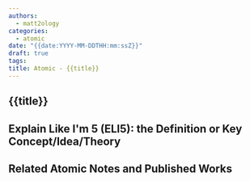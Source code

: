 ```yaml
---
authors:
  - matt2ology
categories:
  - atomic
date: "{{date:YYYY-MM-DDTHH:mm:ssZ}}"
draft: true
tags:
title: Atomic - {{title}}
---
```


## {{title}}

## Explain Like I'm 5 (ELI5): the Definition or Key Concept/Idea/Theory

<!-- Provide an above the fold (i.e. you shouldn't have to scroll to consume the information), detailed, explanation of the idea - the key insight or concept. -->

## Related Atomic Notes and Published Works

<!-- [Also See]({{< ref "/post/rest_of_the_path_to_file.md" >}})
